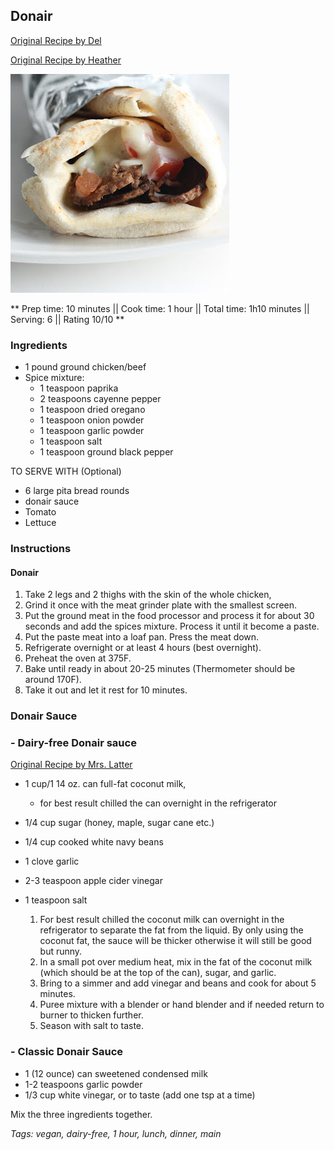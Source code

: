 ## Donair

[Original Recipe by Del](https://www.allrecipes.com/recipe/211191/the-original-donair-from-the-east-coast-of-canada/)

[Original Recipe by Heather](http://mmmisformommy.com/2011/12/donairs-halifax-classic.html)

![Picture](../img/donair.JPG)

** Prep time: 10 minutes || Cook time: 1 hour || Total time: 1h10 minutes || Serving: 6 || Rating 10/10 **

### Ingredients

- 1 pound ground chicken/beef
- Spice mixture: 
	- 1 teaspoon paprika
	- 2 teaspoons cayenne pepper
	- 1 teaspoon dried oregano
	- 1 teaspoon onion powder
	- 1 teaspoon garlic powder
	- 1 teaspoon salt	
	- 1 teaspoon ground black pepper

TO SERVE WITH (Optional)

- 6 large pita bread rounds
- donair sauce
- Tomato
- Lettuce

### Instructions

#### Donair

1. Take 2 legs and 2 thighs with the skin of the whole chicken, 
2. Grind it once with the meat grinder plate with the smallest screen.
3. Put the ground meat in the food processor and process it for about 30 seconds and add the spices mixture. Process it until it become a paste.
4. Put the paste meat into a loaf pan. Press the meat down.
5. Refrigerate overnight or at least 4 hours (best overnight).
6. Preheat the oven at 375F.
7. Bake until ready in about 20-25 minutes (Thermometer should be around 170F).
8. Take it out and let it rest for 10 minutes.

### Donair Sauce 

### - Dairy-free Donair sauce

[Original Recipe by Mrs. Latter](http://atlanticcanadianfoodie.blogspot.com/2016/12/dairy-free-donair-sauce.html)

- 1 cup/1 14 oz. can full-fat coconut milk, 
	- for best result chilled the can overnight in the refrigerator
- 1/4 cup sugar (honey, maple, sugar cane etc.)
- 1/4 cup cooked white navy beans
- 1 clove garlic
- 2-3 teaspoon apple cider vinegar
- 1 teaspoon salt

	1. For best result chilled the coconut milk can overnight in the refrigerator to separate 		the fat from the liquid. By only using the coconut fat, the sauce will be thicker 		otherwise it will still be good but runny. 
	2. In a small pot over medium heat, mix in the fat of the coconut milk (which should be 		at the top of the can), sugar, and garlic. 
	3. Bring to a simmer and add vinegar and beans and cook for about 5 minutes. 
	4. Puree mixture with a blender or hand blender and if needed return to burner to thicken 		further. 
	5. Season with salt to taste.

### - Classic Donair Sauce

- 1 (12 ounce) can sweetened condensed milk
- 1-2 teaspoons garlic powder
- 1/3 cup white vinegar, or to taste (add one tsp at a time)

Mix the three ingredients together.

_Tags: vegan, dairy-free, 1 hour, lunch, dinner, main_
